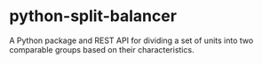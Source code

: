 # python-split-balancer
A Python package and REST API for dividing a set of units into two comparable groups based on their characteristics.
